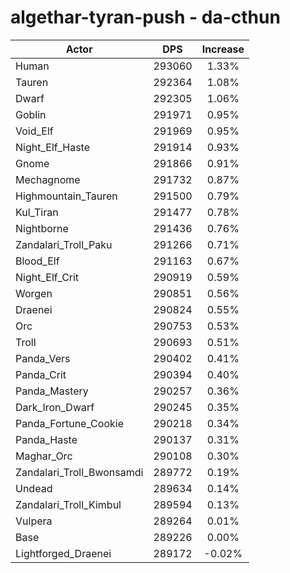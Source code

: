 # algethar-tyran-push - da-cthun
| Actor | DPS | Increase |
|---|:---:|:---:|
|Human|293060|1.33%|
|Tauren|292364|1.08%|
|Dwarf|292305|1.06%|
|Goblin|291971|0.95%|
|Void_Elf|291969|0.95%|
|Night_Elf_Haste|291914|0.93%|
|Gnome|291866|0.91%|
|Mechagnome|291732|0.87%|
|Highmountain_Tauren|291500|0.79%|
|Kul_Tiran|291477|0.78%|
|Nightborne|291436|0.76%|
|Zandalari_Troll_Paku|291266|0.71%|
|Blood_Elf|291163|0.67%|
|Night_Elf_Crit|290919|0.59%|
|Worgen|290851|0.56%|
|Draenei|290824|0.55%|
|Orc|290753|0.53%|
|Troll|290693|0.51%|
|Panda_Vers|290402|0.41%|
|Panda_Crit|290394|0.40%|
|Panda_Mastery|290257|0.36%|
|Dark_Iron_Dwarf|290245|0.35%|
|Panda_Fortune_Cookie|290218|0.34%|
|Panda_Haste|290137|0.31%|
|Maghar_Orc|290108|0.30%|
|Zandalari_Troll_Bwonsamdi|289772|0.19%|
|Undead|289634|0.14%|
|Zandalari_Troll_Kimbul|289594|0.13%|
|Vulpera|289264|0.01%|
|Base|289226|0.00%|
|Lightforged_Draenei|289172|-0.02%|
